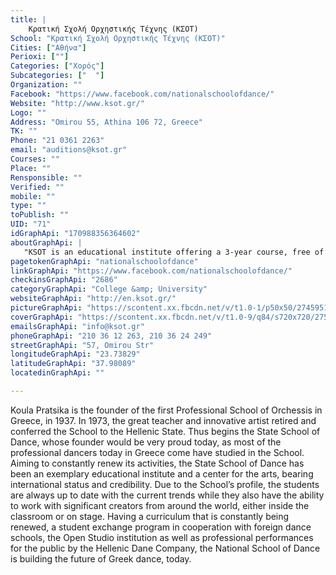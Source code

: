 ```yaml
---
title: |
    Κρατική Σχολή Ορχηστικής Τέχνης (ΚΣΟΤ)
School: "Κρατική Σχολή Ορχηστικής Τέχνης (ΚΣΟΤ)"
Cities: ["Αθήνα"]
Perioxi: [""]
Categories: ["Χορός"]
Subcategories: ["  "]
Organization: ""
Facebook: "https://www.facebook.com/nationalschoolofdance/"
Website: "http://www.ksot.gr/"
Logo: ""
Address: "Omirou 55, Athina 106 72, Greece"
TK: ""
Phone: "21 0361 2263"
email: "auditions@ksot.gr"
Courses: ""
Place: ""
Rensponsible: ""
Verified: ""
mobile: ""
type: ""
toPublish: ""
UID: "71"
idGraphApi: "170988356364602"
aboutGraphApi: | 
   "KSOT is an educational institute offering a 3-year course, free of tuition fees, operating under the supervision of the Ministry of Culture."
pagetokenGraphApi: "nationalschoolofdance"
linkGraphApi: "https://www.facebook.com/nationalschoolofdance/"
checkinsGraphApi: "2686"
categoryGraphApi: "College &amp; University"
websiteGraphApi: "http://en.ksot.gr/"
pictureGraphApi: "https://scontent.xx.fbcdn.net/v/t1.0-1/p50x50/27459517_1336001169863309_3699481455057774248_n.jpg?oh=12ca17fcf3e3844cbfd4641201e02072&amp;oe=5B494AE9"
coverGraphApi: "https://scontent.xx.fbcdn.net/v/t1.0-9/q84/s720x720/27540232_1336002356529857_90316698827657705_n.jpg?oh=1787b893d678e3f97cd000ba2cf66acc&amp;oe=5B0455AC"
emailsGraphApi: "info@ksot.gr"
phoneGraphApi: "210 36 12 263, 210 36 24 249"
streetGraphApi: "57, Omirou Str"
longitudeGraphApi: "23.73829"
latitudeGraphApi: "37.98089"
locatedinGraphApi: ""

---
```


Koula Pratsika is the founder of the first Professional School of Orchessis in Greece, in 1937. In 1973, the great teacher and innovative artist retired and conferred the School to the Hellenic State. Thus begins the State School of Dance, whose founder would be very proud today, as most of the professional dancers today in Greece come have studied in the School. Aiming to constantly renew its activities, the State School of Dance has been an exemplary educational institute and a center for the arts, bearing international status and credibility. Due to the School’s profile, the students are always up to date with the current trends while they also have the ability to work with significant creators from around the world, either inside the classroom or on stage. Having a curriculum that is constantly being renewed, a student exchange program in cooperation with foreign dance schools, the Open Studio institution as well as professional performances for the public by the Hellenic Dane Company, the National School of Dance is building the future of Greek dance, today.

